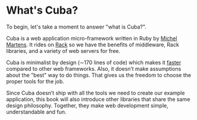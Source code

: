 What's Cuba?
============

To begin, let's take a moment to answer "what is Cuba?".

Cuba is a web application micro-framework written in Ruby by [Michel Martens](https://github.com/soveran).
It rides on [Rack](http://rack.github.io) so we have the benefits of
middleware, Rack libraries, and a variety of web servers for free.

Cuba is minimalist by design (∼170 lines of code) which makes it
[faster](https://github.com/luislavena/bench-micro#requestssec)
compared to other web frameworks. Also, it doesn’t make assumptions
about the "best" way to do things. That gives us the freedom to choose
the proper tools for the job.

Since Cuba doesn’t ship with all the tools we need to create our example
application, this book will also introduce other libraries that share the
same design philosophy. Together, they make web development simple,
understandable and fun.
